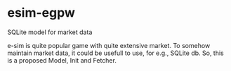 # esim-egpw
SQLite model for market data

e-sim is quite popular game with quite extensive market.
To somehow maintain market data, it could be usefull to use, for e.g., SQLite db. So, this is a proposed Model, Init and Fetcher.
